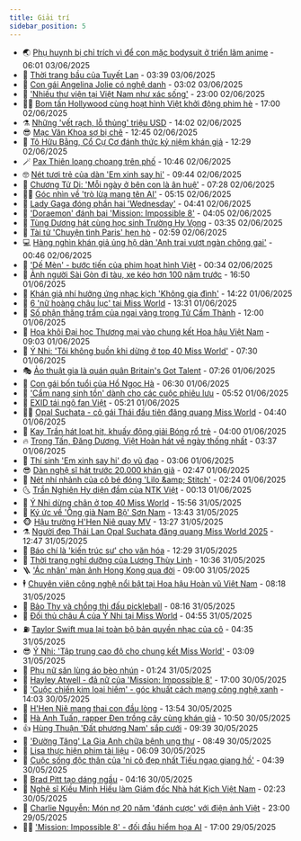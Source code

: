 ```yaml
---
title: Giải trí
sidebar_position: 5
---
```


<!-- vnexpress-giai-tri:START -->
- 🌏 [Phụ huynh bị chỉ trích vì để con mặc bodysuit ở triển lãm anime](https://vnexpress.net/phu-huynh-bi-chi-trich-vi-de-con-mac-bodysuit-o-trien-lam-anime-4893803.html) - 06:01 03/06/2025
- 💫 [Thời trang bầu của Tuyết Lan](https://vnexpress.net/thoi-trang-bau-cua-tuyet-lan-4891879.html) - 03:39 03/06/2025
- 🌮 [Con gái Angelina Jolie có nghệ danh](https://vnexpress.net/con-gai-angelina-jolie-co-nghe-danh-4893749.html) - 03:02 03/06/2025
- 🧠 [&#39;Nhiều thư viện tại Việt Nam như xác sống&#39;](https://vnexpress.net/nhieu-thu-vien-tai-viet-nam-nhu-xac-song-4893373.html) - 23:00 02/06/2025
- 👨‍🏫 [Bom tấn Hollywood cùng hoạt hình Việt khởi động phim hè](https://vnexpress.net/bom-tan-hollywood-cung-hoat-hinh-viet-khoi-dong-phim-he-4893222.html) - 17:00 02/06/2025
- ⚗️ [Những &#39;vết rạch, lỗ thủng&#39; triệu USD](https://vnexpress.net/nhung-vet-rach-lo-thung-trieu-usd-4892548.html) - 14:02 02/06/2025
- 😎 [Mạc Văn Khoa sợ bị chê](https://vnexpress.net/mac-van-khoa-so-bi-che-4893612.html) - 12:45 02/06/2025
- 🫣 [Tô Hữu Bằng, Cổ Cự Cơ đánh thức kỷ niệm khán giả](https://vnexpress.net/to-huu-bang-co-cu-co-danh-thuc-ky-niem-khan-gia-4893460.html) - 12:29 02/06/2025
- 🪄 [Pax Thiên loạng choạng trên phố](https://vnexpress.net/pax-thien-loang-choang-tren-pho-4893588.html) - 10:46 02/06/2025
- 🤓 [Nét tươi trẻ của dàn &#39;Em xinh say hi&#39;](https://vnexpress.net/net-tuoi-tre-cua-dan-em-xinh-say-hi-4893469.html) - 09:44 02/06/2025
- 🫶 [Chương Tử Di: &#39;Mỗi ngày ở bên con là ân huệ&#39;](https://vnexpress.net/chuong-tu-di-moi-ngay-o-ben-con-la-an-hue-4893387.html) - 07:28 02/06/2025
- 🧑‍🏫 [Góc nhìn về &#39;trò lừa mang tên AI&#39;](https://vnexpress.net/goc-nhin-ve-tro-lua-mang-ten-ai-4893312.html) - 05:15 02/06/2025
- 🦄 [Lady Gaga đóng phần hai &#39;Wednesday&#39;](https://vnexpress.net/lady-gaga-dong-phan-hai-wednesday-4893225.html) - 04:41 02/06/2025
- 💫 [&#39;Doraemon&#39; đánh bại &#39;Mission: Impossible 8&#39;](https://vnexpress.net/doraemon-danh-bai-mission-impossible-8-4893340.html) - 04:05 02/06/2025
- 🎊 [Tùng Dương hát cùng học sinh Trường Hy Vọng](https://vnexpress.net/tung-duong-hat-cung-hoc-sinh-truong-hy-vong-4893154.html) - 03:35 02/06/2025
- 👹 [Tài tử &#39;Chuyện tình Paris&#39; hẹn hò](https://vnexpress.net/tai-tu-chuyen-tinh-paris-hen-ho-4893258.html) - 02:59 02/06/2025
- 💻 [Hàng nghìn khán giả ủng hộ dàn &#39;Anh trai vượt ngàn chông gai&#39;](https://vnexpress.net/hang-nghin-khan-gia-ung-ho-dan-anh-trai-vuot-ngan-chong-gai-4893200.html) - 00:46 02/06/2025
- 🤡 [&#39;Dế Mèn&#39; - bước tiến của phim hoạt hình Việt](https://vnexpress.net/de-men-buoc-tien-cua-phim-hoat-hinh-viet-4892388.html) - 00:34 02/06/2025
- 🥰 [Ảnh người Sài Gòn đi tàu, xe kéo hơn 100 năm trước](https://vnexpress.net/anh-nguoi-sai-gon-di-tau-xe-keo-hon-100-nam-truoc-4892603.html) - 16:50 01/06/2025
- 🚀 [Khán giả nhí hưởng ứng nhạc kịch &#39;Không gia đình&#39;](https://vnexpress.net/khan-gia-nhi-huong-ung-nhac-kich-khong-gia-dinh-4892651.html) - 14:22 01/06/2025
- 📝 [6 &#39;nữ hoàng châu lục&#39; tại Miss World](https://vnexpress.net/6-nu-hoang-chau-luc-tai-miss-world-4893167.html) - 13:31 01/06/2025
- 🐲 [Số phận thăng trầm của ngai vàng trong Tử Cấm Thành](https://vnexpress.net/so-phan-thang-tram-cua-ngai-vang-trong-tu-cam-thanh-4890439.html) - 12:00 01/06/2025
- 🎃 [Hoa khôi Đại học Thương mại vào chung kết Hoa hậu Việt Nam](https://vnexpress.net/hoa-khoi-dai-hoc-thuong-mai-vao-chung-ket-hoa-hau-viet-nam-4892495.html) - 09:03 01/06/2025
- 🤠 [Ý Nhi: &#39;Tôi không buồn khi dừng ở top 40 Miss World&#39;](https://vnexpress.net/y-nhi-toi-khong-buon-khi-dung-o-top-40-miss-world-4893086.html) - 07:30 01/06/2025
- 🎭 [Ảo thuật gia là quán quân Britain&#39;s Got Talent](https://vnexpress.net/ao-thuat-gia-la-quan-quan-britain-s-got-talent-4893028.html) - 07:26 01/06/2025
- 🧰 [Con gái bốn tuổi của Hồ Ngọc Hà](https://vnexpress.net/con-gai-bon-tuoi-cua-ho-ngoc-ha-4893067.html) - 06:30 01/06/2025
- 🦍 [&#39;Cẩm nang sinh tồn&#39; dành cho các cuộc phiêu lưu](https://vnexpress.net/cam-nang-sinh-ton-danh-cho-cac-cuoc-phieu-luu-4890559.html) - 05:52 01/06/2025
- 🌝 [EXID tái ngộ fan Việt](https://vnexpress.net/exid-tai-ngo-fan-viet-4893066.html) - 05:21 01/06/2025
- 🧑‍💻 [Opal Suchata - cô gái Thái đầu tiên đăng quang Miss World](https://vnexpress.net/opal-suchata-co-gai-thai-dau-tien-dang-quang-miss-world-4893012.html) - 04:40 01/06/2025
- 🥸 [Kay Trần hát loạt hit, khuấy động giải Bóng rổ trẻ](https://vnexpress.net/kay-tran-hat-loat-hit-khuay-dong-giai-bong-ro-tre-4893065.html) - 04:00 01/06/2025
- 🔥 [Trọng Tấn, Đăng Dương, Việt Hoàn hát về ngày thống nhất](https://vnexpress.net/trong-tan-dang-duong-viet-hoan-hat-ve-ngay-thong-nhat-4893031.html) - 03:37 01/06/2025
- 🐎 [Thí sinh &#39;Em xinh say hi&#39; đọ vũ đạo](https://vnexpress.net/thi-sinh-em-xinh-say-hi-do-vu-dao-4893036.html) - 03:06 01/06/2025
- 😎 [Dàn nghệ sĩ hát trước 20.000 khán giả](https://vnexpress.net/dan-nghe-si-hat-truoc-20-000-khan-gia-4892989.html) - 02:47 01/06/2025
- 🦄 [Nét nhí nhảnh của cô bé đóng &#39;Lilo &amp;amp; Stitch&#39;](https://vnexpress.net/net-nhi-nhanh-cua-co-be-dong-lilo-stitch-4892322.html) - 02:24 01/06/2025
- 🌜 [Trần Nghiên Hy diện đầm của NTK Việt](https://vnexpress.net/tran-nghien-hy-dien-dam-cua-ntk-viet-4892956.html) - 00:13 01/06/2025
- 🚦 [Ý Nhi dừng chân ở top 40 Miss World](https://vnexpress.net/y-nhi-dung-chan-o-top-40-miss-world-4892753.html) - 15:56 31/05/2025
- 🧐 [Ký ức về &#39;Ông già Nam Bộ&#39; Sơn Nam](https://vnexpress.net/ky-uc-ve-ong-gia-nam-bo-son-nam-4892876.html) - 13:43 31/05/2025
- 🐵 [Hậu trường H&#39;Hen Niê quay MV](https://vnexpress.net/hau-truong-h-hen-nie-quay-mv-4892813.html) - 13:27 31/05/2025
- ⚗️ [Người đẹp Thái Lan Opal Suchata đăng quang Miss World 2025](https://vnexpress.net/chung-ket-miss-world-lan-thu-72-4892837-tong-thuat.html) - 12:47 31/05/2025
- 👺 [Báo chí là &#39;kiến trúc sư&#39; cho văn hóa](https://vnexpress.net/bao-chi-la-kien-truc-su-cho-van-hoa-4892822.html) - 12:29 31/05/2025
- 🌊 [Thời trang nghỉ dưỡng của Lương Thùy Linh](https://vnexpress.net/thoi-trang-nghi-duong-cua-luong-thuy-linh-4892657.html) - 10:36 31/05/2025
- 🪜 [&#39;Ác nhân&#39; màn ảnh Hong Kong qua đời](https://vnexpress.net/ac-nhan-man-anh-hong-kong-qua-doi-4892830.html) - 09:00 31/05/2025
- 🕴 [Chuyên viên công nghệ nổi bật tại Hoa hậu Hoàn vũ Việt Nam](https://vnexpress.net/chuyen-vien-cong-nghe-noi-bat-tai-hoa-hau-hoan-vu-viet-nam-4891953.html) - 08:18 31/05/2025
- 💃 [Bảo Thy và chồng thi đấu pickleball](https://vnexpress.net/bao-thy-va-chong-thi-dau-pickleball-4892775.html) - 08:16 31/05/2025
- 🦄 [Đối thủ châu Á của Ý Nhi tại Miss World](https://vnexpress.net/doi-thu-chau-a-cua-y-nhi-tai-miss-world-4892724.html) - 04:55 31/05/2025
- ⛽️ [Taylor Swift mua lại toàn bộ bản quyền nhạc của cô](https://vnexpress.net/taylor-swift-mua-lai-toan-bo-ban-quyen-nhac-cua-co-4892697.html) - 04:35 31/05/2025
- 😎 [Ý Nhi: &#39;Tập trung cao độ cho chung kết Miss World&#39;](https://vnexpress.net/y-nhi-tap-trung-cao-do-cho-chung-ket-miss-world-4892518.html) - 03:09 31/05/2025
- 🌊 [Phụ nữ săn lùng áo bèo nhún](https://vnexpress.net/phu-nu-san-lung-ao-beo-nhun-4888897.html) - 01:24 31/05/2025
- 🐲 [Hayley Atwell - đả nữ của &#39;Mission: Impossible 8&#39;](https://vnexpress.net/hayley-atwell-da-nu-cua-mission-impossible-8-4891844.html) - 17:00 30/05/2025
- 💂 [&#39;Cuộc chiến kim loại hiếm&#39; - góc khuất cách mạng công nghệ xanh](https://vnexpress.net/cuoc-chien-kim-loai-hiem-goc-khuat-cach-mang-cong-nghe-xanh-4888228.html) - 14:03 30/05/2025
- 🙉 [H&#39;Hen Niê mang thai con đầu lòng](https://vnexpress.net/h-hen-nie-mang-thai-con-dau-long-4891611.html) - 13:54 30/05/2025
- 💪 [Hà Anh Tuấn, rapper Đen trồng cây cùng khán giả](https://vnexpress.net/ha-anh-tuan-rapper-den-trong-cay-cung-khan-gia-4892474.html) - 10:50 30/05/2025
- 👍 [Hùng Thuận &#39;Đất phương Nam&#39; sắp cưới](https://vnexpress.net/hung-thuan-dat-phuong-nam-sap-cuoi-4892549.html) - 09:39 30/05/2025
- 💪 [&#39;Đường Tăng&#39; La Gia Anh chữa bệnh ung thư](https://vnexpress.net/duong-tang-la-gia-anh-chua-benh-ung-thu-4892500.html) - 08:49 30/05/2025
- 💄 [Lisa thực hiện phim tài liệu](https://vnexpress.net/lisa-thuc-hien-phim-tai-lieu-4892326.html) - 06:09 30/05/2025
- 🦩 [Cuộc sống độc thân của &#39;ni cô đẹp nhất Tiếu ngạo giang hồ&#39;](https://vnexpress.net/cuoc-song-doc-than-cua-ni-co-dep-nhat-tieu-ngao-giang-ho-4892324.html) - 04:39 30/05/2025
- 🥸 [Brad Pitt tạo dáng ngầu](https://vnexpress.net/brad-pitt-tao-dang-ngau-4892374.html) - 04:16 30/05/2025
- 🧰 [Nghệ sĩ Kiều Minh Hiếu làm Giám đốc Nhà hát Kịch Việt Nam](https://vnexpress.net/nghe-si-kieu-minh-hieu-lam-giam-doc-nha-hat-kich-viet-nam-4892305.html) - 02:23 30/05/2025
- 💼 [Charlie Nguyễn: Món nợ 20 năm &#39;đánh cược&#39; với điện ảnh Việt](https://vnexpress.net/charlie-nguyen-mon-no-20-nam-danh-cuoc-voi-dien-anh-viet-4891945.html) - 23:00 29/05/2025
- 🧑‍💻 [&#39;Mission: Impossible 8&#39; - đối đầu hiểm họa AI](https://vnexpress.net/giai-tri/phim/thu-vien-phim/mission-impossible-the-final-reckoning-809) - 17:00 29/05/2025<!-- vnexpress-giai-tri:END -->
